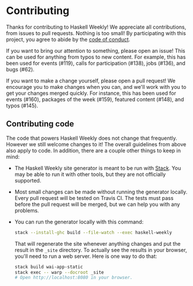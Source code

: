 # Contributing

Thanks for contributing to Haskell Weekly! We appreciate all contributions,
from issues to pull requests. Nothing is too small! By participating with this
project, you agree to abide by the [code of conduct][].

If you want to bring our attention to something, please open an issue! This can
be used for anything from typos to new content. For example, this has been used
for events (#119), calls for participation (#138), jobs (#136), and bugs (#62).

If you want to make a change yourself, please open a pull request! We encourage
you to make changes when you can, and we'll work with you to get your changes
merged quickly. For instance, this has been used for events (#160), packages of
the week (#159), featured content (#148), and typos (#145).

## Contributing code

The code that powers Haskell Weekly does not change that frequently. However we
still welcome changes to it! The overall guidelines from above also apply to
code. In addition, there are a couple other things to keep in mind:

-   The Haskell Weekly site generator is meant to be run with [Stack][]. You
    may be able to run it with other tools, but they are not officially
    supported.

-   Most small changes can be made without running the generator locally. Every
    pull request will be tested on Travis CI. The tests must pass before the
    pull request will be merged, but we can help you with any problems.

-   You can run the generator locally with this command:

    ``` sh
    stack --install-ghc build --file-watch --exec haskell-weekly
    ```

    That will regenerate the site whenever anything changes and put the result
    in the `_site` directory. To actually see the results in your browser,
    you'll need to run a web server. Here is one way to do that:

    ``` sh
    stack build wai-app-static
    stack exec -- warp --docroot _site
    # Open http://localhost:8080 in your browser.
    ```

[code of conduct]: ./CODE_OF_CONDUCT.markdown
[Stack]: https://docs.haskellstack.org/en/stable/README/
